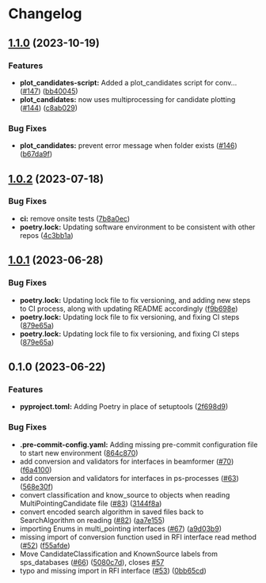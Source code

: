 # Changelog

## [1.1.0](https://github.com/chime-sps/sps-common/compare/v1.0.2...v1.1.0) (2023-10-19)


### Features

* **plot_candidates-script:** Added a plot_candidates script for conv… ([#147](https://github.com/chime-sps/sps-common/issues/147)) ([bb40045](https://github.com/chime-sps/sps-common/commit/bb400453512ccc684d4cdc230eb7783aff111b6e))
* **plot_candidates:** now uses multiprocessing for candidate plotting ([#144](https://github.com/chime-sps/sps-common/issues/144)) ([c8ab029](https://github.com/chime-sps/sps-common/commit/c8ab02913ff3968c51c0d0ec9d2350bc5bdb9701))


### Bug Fixes

* **plot_candidates:** prevent error message when folder exists ([#146](https://github.com/chime-sps/sps-common/issues/146)) ([b67da9f](https://github.com/chime-sps/sps-common/commit/b67da9fdf73f34218c3495572524b92653965c03))

## [1.0.2](https://github.com/chime-sps/sps-common/compare/v1.0.1...v1.0.2) (2023-07-18)


### Bug Fixes

* **ci:** remove onsite tests ([7b8a0ec](https://github.com/chime-sps/sps-common/commit/7b8a0ec65b1a1900413dbf5d64dd80eb7cdee3b2))
* **poetry.lock:** Updating software environment to be consistent with other repos ([4c3bb1a](https://github.com/chime-sps/sps-common/commit/4c3bb1afcff0a6f2b2b81dca6d1ff5619ed730cb))

## [1.0.1](https://github.com/chime-sps/sps-common/compare/v1.0.0...v1.0.1) (2023-06-28)


### Bug Fixes

* **poetry.lock:** Updating lock file to fix versioning, and adding new steps to CI process, along with updating README accordingly ([f9b698e](https://github.com/chime-sps/sps-common/commit/f9b698ee7794f7362e41593d8d441e11a6c132e5))
* **poetry.lock:** Updating lock file to fix versioning, and fixing CI steps ([879e65a](https://github.com/chime-sps/sps-common/commit/879e65a89fa219225469ac10422d5ba338a1236e))
* **poetry.lock:** Updating lock file to fix versioning, and fixing CI steps ([879e65a](https://github.com/chime-sps/sps-common/commit/879e65a89fa219225469ac10422d5ba338a1236e))

## 0.1.0 (2023-06-22)


### Features

* **pyproject.toml:** Adding Poetry in place of setuptools ([2f698d9](https://github.com/chime-sps/sps-common/commit/2f698d98129fd0dd808ef38308d00777d1fb35ed))


### Bug Fixes

* **.pre-commit-config.yaml:** Adding missing pre-commit configuration file to start new environment ([864c870](https://github.com/chime-sps/sps-common/commit/864c870b765d5633cf8aa61b404a1d5cc633937a))
* add conversion and validators for interfaces in beamformer ([#70](https://github.com/chime-sps/sps-common/issues/70)) ([f6a4100](https://github.com/chime-sps/sps-common/commit/f6a4100aae4798dee945af49a80d32f2ad1580d1))
* add conversion and validators for interfaces in ps-processes ([#63](https://github.com/chime-sps/sps-common/issues/63)) ([568e30f](https://github.com/chime-sps/sps-common/commit/568e30f2bf057e9606bb0deb4df91530d6cbd458))
* convert classification and know_source to objects when reading MultiPointingCandidate file ([#83](https://github.com/chime-sps/sps-common/issues/83)) ([3144f8a](https://github.com/chime-sps/sps-common/commit/3144f8a5d9dc1083f30901010af5cad4a1a59a14))
* convert encoded search algorithm in saved files back to SearchAlgorithm on reading ([#82](https://github.com/chime-sps/sps-common/issues/82)) ([aa7e155](https://github.com/chime-sps/sps-common/commit/aa7e1551c2047dea11b4da95a694a1fb78a0eb67))
* importing Enums in multi_pointing interfaces ([#67](https://github.com/chime-sps/sps-common/issues/67)) ([a9d03b9](https://github.com/chime-sps/sps-common/commit/a9d03b9797622d6a629fc7035e9648a7d8f87628))
* missing import of conversion function used in RFI interface read method ([#52](https://github.com/chime-sps/sps-common/issues/52)) ([f55afde](https://github.com/chime-sps/sps-common/commit/f55afde8134aa0043a4be223236c96a0c7134d1d))
* Move CandidateClassification and KnownSource labels from sps_databases ([#66](https://github.com/chime-sps/sps-common/issues/66)) ([5080c7d](https://github.com/chime-sps/sps-common/commit/5080c7dcc7766fc7bfd985a12fe44b025234b8d7)), closes [#57](https://github.com/chime-sps/sps-common/issues/57)
* typo and missing import in RFI interface ([#53](https://github.com/chime-sps/sps-common/issues/53)) ([0bb65cd](https://github.com/chime-sps/sps-common/commit/0bb65cd8b93bc288c68bfd420ed6e3bb97ce9709))
